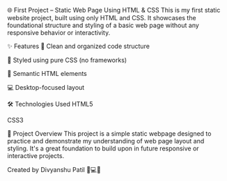 🌐 First Project – Static Web Page Using HTML & CSS
This is my first static website project, built using only HTML and CSS. It showcases the foundational structure and styling of a basic web page without any responsive behavior or interactivity.

✨ Features
🧱 Clean and organized code structure

🎨 Styled using pure CSS (no frameworks)

📄 Semantic HTML elements

💻 Desktop-focused layout

🛠️ Technologies Used
HTML5

CSS3

📂 Project Overview
This project is a simple static webpage designed to practice and demonstrate my understanding of web page layout and styling. It's a great foundation to build upon in future responsive or interactive projects.

Created by Divyanshu Patil 🤖💻🚀

